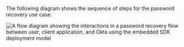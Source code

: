 The following diagram shows the sequence of steps for the password recovery use case.

<div class="full">

![A flow diagram showing the interactions in a password recovery flow between user, client application, and Okta using the embedded SDK deployment model](/img/oie-embedded-sdk/oie-embedded-java-pwd-recovery-flow-diagram.png)

<!--
   Source image: https://www.figma.com/file/YH5Zhzp66kGCglrXQUag2E/%F0%9F%93%8A-Updated-Diagrams-for-Dev-Docs?type=design&node-id=4343%3A26451&mode=design&t=UuDzkVtQkDGTVhdx-1  oie-embedded-java-pwd-recovery-flow-diagram
-->

</div>
